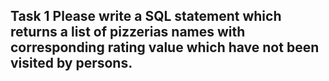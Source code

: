 ## Task 1 Please write a SQL statement which returns a list of pizzerias names with corresponding rating value which have not been visited by persons.
